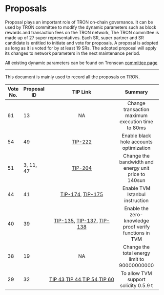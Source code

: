 # Proposals

Proposal plays an important role of TRON on-chain governance. It can be used by TRON committee to modify the dynamic parameters such as block rewards and transaction fees on the TRON network, The TRON committee is made up of 27 super representatives. Each SR, super partner and SR candidate is entitled to initiate and vote for proposals. A proposal is adopted as long as it is voted for by at least 19 SRs. The adopted proposal will apply its changes to network parameters in the next maintenance period.

All existing dynamic parameters can be found on Tronscan [committee page](https://tronscan.io/#/sr/committee)

****

This document is mainly used to record all the proposals on TRON.

|  Vote No.   | Proposal ID   | TIP Link | Summary |Detail Description | Mainnet Version | Status | Effective time
|  ----  | ----   | :----:   | :----: | :-------------------: |:----:  | :----: | :----: | 
|61|13| NA |Change transaction maximum execution time to 80ms|[proposal 265](https://github.com/tronprotocol/tips/issues/265)|[GreatVoyage-v4.2.0](https://github.com/tronprotocol/java-tron/releases/tag/GreatVoyage-v4.2.0)|[EFFECTIVE](https://tronscan.org/#/proposal/61)|2021-05-10
|54|49| [TIP-222](https://github.com/tronprotocol/tips/issues/222) |Enable black hole accounts optimization|[proposal 234](https://github.com/tronprotocol/tips/issues/234)|[GreatVoyage-v4.1.2](https://github.com/tronprotocol/java-tron/releases/tag/GreatVoyage-v4.1.2)|[EFFECTIVE](https://tronscan.org/#/proposal/54)|2021-03-08 
|51|3, 11, 47| [TIP-204](../tips/tip-204.md) |Change the bandwidth and energy unit price to 140sun|[proposal 232](https://github.com/tronprotocol/tips/issues/232)|[GreatVoyage-v4.1.2](https://github.com/tronprotocol/java-tron/releases/tag/GreatVoyage-v4.1.2)|[EFFECTIVE](https://tronscan.org/#/proposal/51)|2021-02-11
|44|41| [TIP-174](../tips/tip-174.md), [TIP-175](../tips/tip-175.md) |Enable TVM Istanbul instruction |[Proposal 135](https://github.com/tronprotocol/tips/issues/135)|[GreatVoyage-v4.1.1](https://github.com/tronprotocol/java-tron/releases/tag/GreatVoyage-v4.1.1)|[EFFECTIVE](https://tronscan.io/#/proposal/44)|2020-11-16
|40|39| [TIP-135](../tips/tip-135.md), [TIP-137](../tips/tip-137),  [TIP-138](../tips/tip-138)|Enable the zero-knowledge proof verify functions in TVM|[Proposal 135](https://github.com/tronprotocol/tips/issues/135)|[GreatVoyage-v4.0.1](https://github.com/tronprotocol/java-tron/releases/tag/GreatVoyage-v4.0.1)|[EFFECTIVE](https://tronscan.org/#/proposal/40)|2020-08-14
|38|19| NA |Change the total energy limit to 90000000000|[Proposal Link](https://docs.google.com/document/d/1Oc-YMxKFbzRWrU9eL18I7aqMnYbau2ZWtoUmWYDOs2o/edit#heading=h.5k3xzo79g6w0)|[Odyssey-3.7](https://github.com/tronprotocol/java-tron/releases/tag/Odyssey-v3.7)|[EFFECTIVE](https://tronscan.org/#/proposal/38)|2020-02-24
|29|32|[TIP&nbsp;43](../tips/tip-43.md),[TIP&nbsp;44](../tips/tip-44.md),[TIP&nbsp;54](../tips/tip-54.md),[TIP&nbsp;60](../tips/tip-60.md)|To allow TVM support solidity 0.5.9 t|[proposal 32](proposal-32.md)|[Odyssey-3.6.6](https://github.com/tronprotocol/java-tron/releases/tag/Odyssey-v3.6.6)|[EFFECTIVE](https://tronscan.org/#/proposal/29)|2020-02-24

